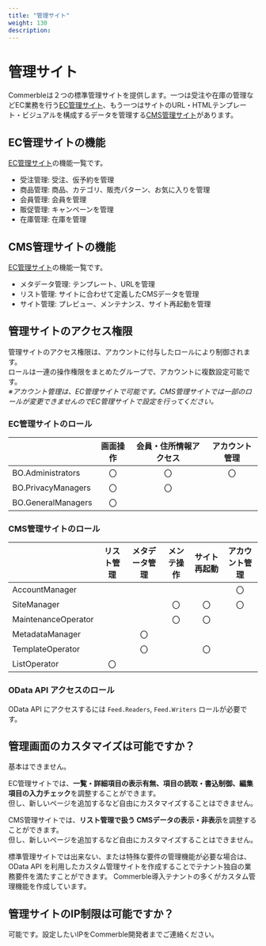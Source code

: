 ```yaml
---
title: "管理サイト"
weight: 130
description: 
---
```


# 管理サイト
Commerbleは２つの標準管理サイトを提供します。一つは受注や在庫の管理などEC業務を行う[EC管理サイト](ec)、もう一つはサイトのURL・HTMLテンプレート・ビジュアルを構成するデータを管理する[CMS管理サイト](cms)があります。

## EC管理サイトの機能
[EC管理サイト](ec)の機能一覧です。

- 受注管理: 受注、仮予約を管理
- 商品管理: 商品、カテゴリ、販売パターン、お気に入りを管理
- 会員管理: 会員を管理
- 販促管理: キャンペーンを管理
- 在庫管理: 在庫を管理

## CMS管理サイトの機能
[EC管理サイト](cms)の機能一覧です。

- メタデータ管理: テンプレート、URLを管理
- リスト管理: サイトに合わせて定義したCMSデータを管理
- サイト管理: プレビュー、メンテナンス、サイト再起動を管理

## 管理サイトのアクセス権限
管理サイトのアクセス権限は、アカウントに付与したロールにより制御されます。  
ロールは一連の操作権限をまとめたグループで、アカウントに複数設定可能です。  
*※アカウント管理は、EC管理サイトで可能です。CMS管理サイトでは一部のロールが変更できませんのでEC管理サイトで設定を行ってください。*

### EC管理サイトのロール
|                    | 画面操作 | 会員・住所情報アクセス | アカウント管理 |
|--------------------|:--------:|:----------------------:|:--------------:|
| BO.Administrators  |    〇    |           〇           |       〇       |
| BO.PrivacyManagers |    〇    |           〇           |                |
| BO.GeneralManagers |    〇    |                        |                |

### CMS管理サイトのロール
|                     | リスト管理 | メタデータ管理 | メンテ操作 | サイト再起動 | アカウント管理 |
|---------------------|:----------:|:--------------:|:----------:|:------------:|:--------------:|
| AccountManager      |            |                |            |              |       〇       |
| SiteManager         |            |                |     〇     |      〇      |       〇       |
| MaintenanceOperator |            |                |     〇     |      〇      |                |
| MetadataManager     |            |       〇       |            |              |                |
| TemplateOperator    |            |       〇       |            |      〇      |                |
| ListOperator        |     〇     |                |            |              |                |

### OData API アクセスのロール
OData API にアクセスするには `Feed.Readers`, `Feed.Writers` ロールが必要です。

## 管理画面のカスタマイズは可能ですか？
基本はできません。  

EC管理サイトでは、**一覧・詳細項目の表示有無、項目の読取・書込制御、編集項目の入力チェック**を調整することができます。  
但し、新しいページを追加するなど自由にカスタマイズすることはできません。

CMS管理サイトでは、**リスト管理で扱う CMSデータの表示・非表示**を調整することができます。  
但し、新しいページを追加するなど自由にカスタマイズすることはできません。

標準管理サイトでは出来ない、または特殊な要件の管理機能が必要な場合は、
OData API を利用したカスタム管理サイトを作成することでテナント独自の業務要件を満たすことができます。
Commerble導入テナントの多くがカスタム管理機能を作成しています。

## 管理サイトのIP制限は可能ですか？
可能です。設定したいIPをCommerble開発者までご連絡ください。
